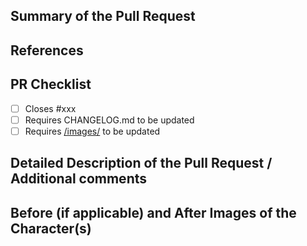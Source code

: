 <!-- Enter a brief description/summary of your PR here. What character(s) are you changing/creating and how was it tested (even manually, if necessary)? Did you hint the entire font or only the modified character(s)? -->
## Summary of the Pull Request

<!-- Other than the issue solved, is this relevant to any other issues/existing PRs? -->
## References

<!-- Please review the items on the PR checklist before submitting-->
## PR Checklist
* [ ] Closes #xxx
* [ ] Requires CHANGELOG.md to be updated
* [ ] Requires [/images/](/mishamyrt/Lilex/images/) to be updated

<!-- Provide a more detailed description of the PR, other things fixed or any additional comments/features here -->
## Detailed Description of the Pull Request / Additional comments

<!-- Provide images of the character(s) that are being modified/created at different screen sizes. Clearly identifying specific code points is heavily recommended. -->
## Before (if applicable) and After Images of the Character(s)
